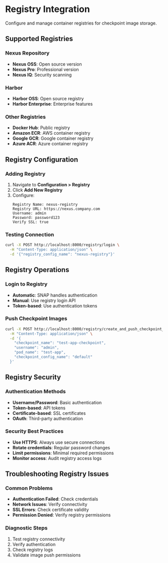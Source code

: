 # Registry Integration

Configure and manage container registries for checkpoint image storage.

## Supported Registries

### Nexus Repository
- **Nexus OSS**: Open source version
- **Nexus Pro**: Professional version
- **Nexus IQ**: Security scanning

### Harbor
- **Harbor OSS**: Open source registry
- **Harbor Enterprise**: Enterprise features

### Other Registries
- **Docker Hub**: Public registry
- **Amazon ECR**: AWS container registry
- **Google GCR**: Google container registry
- **Azure ACR**: Azure container registry

## Registry Configuration

### Adding Registry
1. Navigate to **Configuration > Registry**
2. Click **Add New Registry**
3. Configure:
   ```
   Registry Name: nexus-registry
   Registry URL: https://nexus.company.com
   Username: admin
   Password: password123
   Verify SSL: true
   ```

### Testing Connection
```bash
curl -X POST http://localhost:8000/registry/login \
  -H "Content-Type: application/json" \
  -d '{"registry_config_name": "nexus-registry"}'
```

## Registry Operations

### Login to Registry
- **Automatic**: SNAP handles authentication
- **Manual**: Use registry login API
- **Token-based**: Use authentication tokens

### Push Checkpoint Images
```bash
curl -X POST http://localhost:8000/registry/create_and_push_checkpoint_container \
  -H "Content-Type: application/json" \
  -d '{
    "checkpoint_name": "test-app-checkpoint",
    "username": "admin",
    "pod_name": "test-app",
    "checkpoint_config_name": "default"
  }'
```

## Registry Security

### Authentication Methods
- **Username/Password**: Basic authentication
- **Token-based**: API tokens
- **Certificate-based**: SSL certificates
- **OAuth**: Third-party authentication

### Security Best Practices
- **Use HTTPS**: Always use secure connections
- **Rotate credentials**: Regular password changes
- **Limit permissions**: Minimal required permissions
- **Monitor access**: Audit registry access logs

## Troubleshooting Registry Issues

### Common Problems
- **Authentication Failed**: Check credentials
- **Network Issues**: Verify connectivity
- **SSL Errors**: Check certificate validity
- **Permission Denied**: Verify registry permissions

### Diagnostic Steps
1. Test registry connectivity
2. Verify authentication
3. Check registry logs
4. Validate image push permissions
